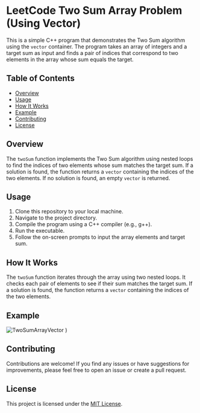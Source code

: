 # LeetCode Two Sum Array Problem (Using Vector)

This is a simple C++ program that demonstrates the Two Sum algorithm using the `vector` container. The program takes an array of integers and a target sum as input and finds a pair of indices that correspond to two elements in the array whose sum equals the target.

## Table of Contents

- [Overview](#overview)
- [Usage](#usage)
- [How It Works](#how-it-works)
- [Example](#example)
- [Contributing](#contributing)
- [License](#license)

## Overview

The `twoSum` function implements the Two Sum algorithm using nested loops to find the indices of two elements whose sum matches the target sum. If a solution is found, the function returns a `vector` containing the indices of the two elements. If no solution is found, an empty `vector` is returned.

## Usage

1. Clone this repository to your local machine.
2. Navigate to the project directory.
3. Compile the program using a C++ compiler (e.g., g++).
4. Run the executable.
5. Follow the on-screen prompts to input the array elements and target sum.

## How It Works

The `twoSum` function iterates through the array using two nested loops. It checks each pair of elements to see if their sum matches the target sum. If a solution is found, the function returns a `vector` containing the indices of the two elements.

## Example

![TwoSumArrayVector](https://github.com/HamzaSajjad141/LeetCode_TwoSumArray_Problem_using_vector/assets/125465047/021807ba-da79-44a0-97b5-792bef2588c5)
)

## Contributing

Contributions are welcome! If you find any issues or have suggestions for improvements, please feel free to open an issue or create a pull request.

## License

This project is licensed under the [MIT License](LICENSE).


